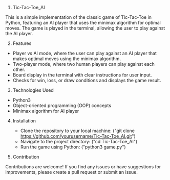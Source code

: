 1. Tic-Tac-Toe_AI

  This is a simple implementation of the classic game of Tic-Tac-Toe in Python, featuring an AI player that uses the minimax algorithm for optimal moves. The game is played in the terminal, allowing the user to play against the AI player.

2. Features

  - Player vs AI mode, where the user can play against an AI player that makes optimal moves using the minimax algorithm.
  - Two-player mode, where two human players can play against each other.
  - Board display in the terminal with clear instructions for user input.
  - Checks for win, loss, or draw conditions and displays the game result.
  
3. Technologies Used

  - Python3
  - Object-oriented programming (OOP) concepts
  - Minimax algorithm for AI player

4. Installation
  
   - Clone the repository to your local machine: ("git clone https://github.com/yourusername/Tic-Tac-Toe_AI.git")
   - Navigate to the project directory: ("cd Tic-Tac-Toe_AI")
   - Run the game using Python: ("python3 game.py")
   
5. Contribution

  Contributions are welcome! If you find any issues or have suggestions for improvements, please create a pull request or submit an issue. 


  
